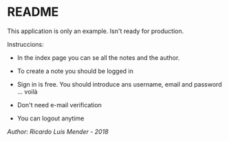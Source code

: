 # README

This application is only an example. Isn't ready for production.

Instruccions:

* In the index page you can se all the notes and the author.

* To create a note you should be logged in

* Sign in is free. You should introduce ans username, email and password ... voilà

* Don't need e-mail verification

* You can logout anytime


_Author:_ *Ricardo Luis Mender - 2018*
